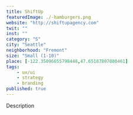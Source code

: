 ```yaml
---
title: ShiftUp
featuredImage: ./-hamburgers.png
website: "http://shiftupagency.com"
twit: ""
inst: ""
category: "S"
city: "Seattle"
neighborhood: "Fremont"
size: "Small (1-10)"
place: [-122.35096655798448,47.65187807080461]
tags:
    - ux/ui
    - strategy
    - branding
published: true
---
```


Description
